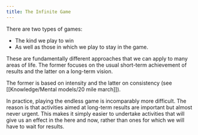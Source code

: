 ```yaml
---
title: The Infinite Game
---
```


There are two types of games:
- The kind we play to win
- As well as those in which we play to stay in the game.

These are fundamentally different approaches that we can apply to many areas of life. The former focuses on the usual short-term achievement of results and the latter on a long-term vision.

The former is based on intensity and the latter on consistency (see [[Knowledge/Mental models/20 mile march]]).

In practice, playing the endless game is incomparably more difficult. The reason is that activities aimed at long-term results are important but almost never urgent. This makes it simply easier to undertake activities that will give us an effect in the here and now, rather than ones for which we will have to wait for results.